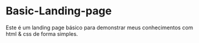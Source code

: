 # Basic-Landing-page

Este é um landing page básico para demonstrar meus conhecimentos com html & css de forma simples.

